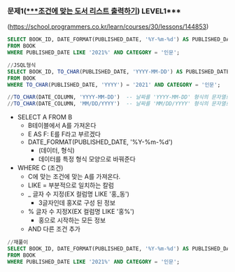 ### 문제1([***조건에 맞는 도서 리스트 출력하기](https://school.programmers.co.kr/learn/courses/30/lessons/144853)) LEVEL1***

(https://school.programmers.co.kr/learn/courses/30/lessons/144853)

```sql
SELECT BOOK_ID, DATE_FORMAT(PUBLISHED_DATE, '%Y-%m-%d') AS PUBLISHED_DATE
FROM BOOK
WHERE PUBLISHED_DATE LIKE '2021%' AND CATEGORY = '인문';
```

```sql
//JSQL형식
SELECT BOOK_ID, TO_CHAR(PUBLISHED_DATE, 'YYYY-MM-DD') AS PUBLISHED_DATE
FROM BOOK
WHERE TO_CHAR(PUBLISHED_DATE, 'YYYY') = '2021' AND CATEGORY = '인문';

//TO_CHAR(DATE_COLUMN, 'YYYY-MM-DD')  -- 날짜를 'YYYY-MM-DD' 형식의 문자열로 변환
//TO_CHAR(DATE_COLUMN, 'MM/DD/YYYY')  -- 날짜를 'MM/DD/YYYY' 형식의 문자열로 변환
```

- SELECT A FROM B
    - B테이블에서 A를 가져온다
    - E AS F: E를 F라고 부르겠다
    - DATE_FORMAT(PUBLISHED_DATE, '%Y-%m-%d')
        - (데이터, 형식)
        - 데이터를 특정 형식 모양으로 바꿔준다
- WHERE C (조건)
    - C에 맞는 조건에 맞는 A를 가져온다.
    - LIKE = 부분적으로 일치하는 칼럼
    - _ 글자 수 지정(EX 컬럼명 LIKE '홍_동')
        - 3글자인데 홍X로 구성 된 정보
    - % 글자 수 지정X(EX 컬럼명 LIKE '홍%')
        - 홍으로 시작하는 모든 정보
    - AND 다른 조건 추가

```sql
//재풀이
SELECT BOOK_ID, DATE_FORMAT(PUBLISHED_DATE, '%Y-%m-%d') AS PUBLISHED_DATE
FROM BOOK
WHERE PUBLISHED_DATE LIKE '2021%' AND CATEGORY = '인문';
```